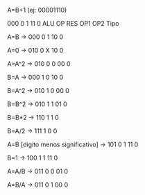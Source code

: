 A=B+1 (ej: 00001110)

000      0     1      11     0
ALU OP   RES   OP1    OP2    Tipo

A=B   -> 000 0 1 10 0

A=0   -> 010 0 X 10 0

A=A^2 -> 010 0 0 00 0

B=A   -> 000 1 0 10 0

B=A^2 -> 010 1 0 00 0

B=B^2 -> 010 1 1 01 0

B=B*2 -> 110 1 1 0

B=A/2 -> 111 1 0 0

A=B [digito menos significativo] -> 101 0 1 11 0

B=1   -> 100 1 1 11 0

A=A/B -> 011 0 0 01 0

A=B/A -> 011 0 1 00 0
